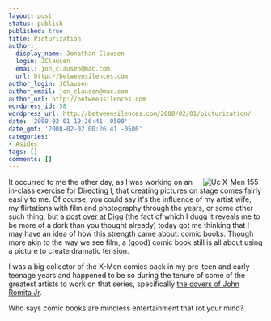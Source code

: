 ```yaml
---
layout: post
status: publish
published: true
title: Picturization
author:
  display_name: Jonathan Clausen
  login: JClausen
  email: jon_clausen@mac.com
  url: http://betweensilences.com
author_login: JClausen
author_email: jon_clausen@mac.com
author_url: http://betweensilences.com
wordpress_id: 58
wordpress_url: http://betweensilences.com/2008/02/01/picturization/
date: '2008-02-01 19:26:41 -0500'
date_gmt: '2008-02-02 00:26:41 -0500'
categories:
- Asides
tags: []
comments: []
---
```

<p><a href="http://betweensilences.com/wp-content/uploads/2008/02/155-18.jpg" title="Uc X-Men 155"><img src="http://betweensilences.com/wp-content/uploads/2008/02/155-18.thumbnail.jpg" alt="Uc X-Men 155" align="right" hspace="10" /></a></p>
<p>It occurred to me the other day, as I was working on an in-class exercise for Directing I, that creating pictures on stage comes fairly easily to me.   Of course, you could say it's the influence of my artist wife, my flirtations with film and photography through the years, or some other such thing, but a <a href="http://digg.com/comics_animation/Take_10_Greatest_X_Men">post over at Digg</a> (the fact of which I dugg it reveals me to be more of a dork than you thought already) today got me thinking that I may have an idea of how this strength came about:  comic books.   Though more akin to the way we see film, a (good) comic book still is all about using a picture to create dramatic tension.</p>
<p>I was a big collector of the X-Men comics back in my pre-teen and early teenage years and happened to be so during the tenure of some of the greatest artists to work on that series, specifically <a href="http://www.coverbrowser.com/covers/uncanny-x-men/5">the covers of John Romita Jr</a>.</p>
<p>Who says comic books are mindless entertainment that rot your mind?</p>
